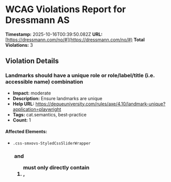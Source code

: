 # WCAG Violations Report for Dressmann AS

**Timestamp:** 2025-10-16T00:39:50.082Z
**URL:** [https://dressmann.com/no/#](https://dressmann.com/no/#)
**Total Violations:** 3

## Violation Details

### Landmarks should have a unique role or role/label/title (i.e. accessible name) combination

- **Impact:** moderate
- **Description:** Ensure landmarks are unique
- **Help URL:** https://dequeuniversity.com/rules/axe/4.10/landmark-unique?application=playwright
- **Tags:** cat.semantics, best-practice
- **Count:** 1

#### Affected Elements:

- `.css-smxovs-StyledCssSliderWrapper`

### <ul> and <ol> must only directly contain <li>, <script> or <template> elements

- **Impact:** serious
- **Description:** Ensure that lists are structured correctly
- **Help URL:** https://dequeuniversity.com/rules/axe/4.10/list?application=playwright
- **Tags:** cat.structure, wcag2a, wcag131, EN-301-549, EN-9.1.3.1
- **Count:** 1

#### Affected Elements:

- `.e1gatcwn2`

### All page content should be contained by landmarks

- **Impact:** moderate
- **Description:** Ensure all page content is contained by landmarks
- **Help URL:** https://dequeuniversity.com/rules/axe/4.10/region?application=playwright
- **Tags:** cat.keyboard, best-practice
- **Count:** 1

#### Affected Elements:

- `#zendesk-widget`
